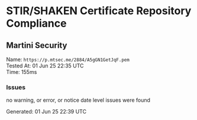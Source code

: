 # STIR/SHAKEN Certificate Repository Compliance

## Martini Security

Name: `https://p.mtsec.me/2884/A5gGN1GetJqF.pem`\
Tested At: 01 Jun 25 22:35 UTC\
Time: 155ms

### Issues

no warning, or error, or notice date level issues were found

Generated: 01 Jun 25 22:39 UTC